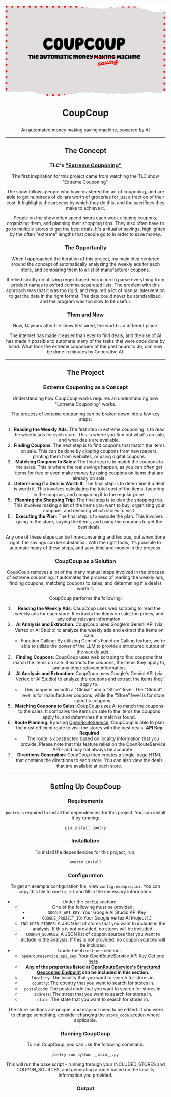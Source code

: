 <h1 align="center">

![Logo](./resources/logo.png)

CoupCoup
</h1>
<span align="center">
  
An automated money ~~making~~ saving machine, powered by AI
  
</p>

<hr />
<h2 align="center">
  The Concept
</h2>

### TLC's ["Extreme Couponing"](https://en.wikipedia.org/wiki/Extreme_Couponing)


The first inspiration for this project came from watching the TLC show "Extreme Couponing". 

The show follows people who have mastered the art of couponing, and are able to get hundreds of dollars worth of groceries for just a fraction of their cost. It highlights the process by which they do this, and the sacrifices they make to achieve it.

People on the show often spend hours each week clipping coupons, organizing them, and planning their shopping trips. They also often have to go to multiple stores to get the best deals. It's a ritual of savings, highlighted by the often "extreme" lengths that people go to in order to save money.


### The Opportunity

When I approached the iteration of this project, my main idea centered around the concept of automatically analyzing the weekly ads for each store, and comparing them to a list of manufacturer coupons. 

It relied strictly on utilizing regex based extraction to parse everything from product names to oxford comma separated lists. The problem with this approach was that it was too rigid, and required a lot of manual intervention to get the data in the right format. The data could never be standardized, and the program was too slow to be useful.

### Then and Now


Now, 14 years after the show first aired, the world is a different place. 

The internet has made it easier than ever to find deals, and the rise of AI has made it possible to automate many of the tasks that were once done by hand.
What took the extreme couponers of the past hours to do, can now be done in minutes by Generative AI. 

<hr />

<h2 align="center">
  The Project
</h2>


### Extreme Couponing as a Concept

Understanding how CoupCoup works requires an understanding how "Extreme Couponing" works.

The process of extreme couponing can be broken down into a few key steps:

1. **Reading the Weekly Ads**: The first step in extreme couponing is to read the weekly ads for each store. This is where you find out what's on sale, and what deals are available.
2. **Finding Coupons**: The next step is to find coupons that match the items on sale. This can be done by clipping coupons from newspapers, printing them from websites, or using digital coupons.
3. **Matching Coupons to Sales**: The final step is to match the coupons to the sales. This is where the real savings happen, as you can often get items for free or even make money by using coupons on items that are already on sale.
4. **Determining if a Deal is Worth It**: The final step is to determine if a deal is worth it. This involves calculating the total cost of the items, factoring in the coupons, and comparing it to the regular price.
5. **Planning the Shopping Trip**: The final step is to plan the shopping trip. This involves making a list of the items you want to buy, organizing your coupons, and deciding which stores to visit.
6. **Executing the Plan**: The final step is to execute the plan. This involves going to the store, buying the items, and using the coupons to get the best deals.

Any one of these steps can be time-consuming and tedious, but when done right, the savings can be substantial. With the right tools, it's possible to automate many of these steps, and save time and money in the process.

### CoupCoup as a Solution
CoupCoup removes a lot of the many manual steps involved in the process of extreme couponing. It automates the process of reading the weekly ads, finding coupons, matching coupons to sales, and determining if a deal is worth it.

CoupCoup performs the following:

1. **Reading the Weekly Ads**: CoupCoup uses web scraping to read the weekly ads for each store. It extracts the items on sale, the prices, and any other relevant information. 
2. **AI Analysis and Extraction**: CoupCoup uses Google's Gemini API (via Vertex or AI Studio) to analyze the weekly ads and extract the items on sale.
    - Function Calling: By utilizing Gemini's Function Calling feature, we're able to utilize the power of the LLM to provide a structured output of the weekly ads.
3. **Finding Coupons**: CoupCoup uses web scraping to find coupons that match the items on sale. It extracts the coupons, the items they apply to, and any other relevant information.
4. **AI Analysis and Extraction**: CoupCoup uses Google's Gemini API (via Vertex or AI Studio) to analyze the coupons and extract the items they apply to.
    - This happens on both a "Global" and a "Store" level. The "Global" level is for manufacturer coupons, while the "Store" level is for store specific coupons.
5. **Matching Coupons to Sales**: CoupCoup uses AI to match the coupons to the sales. It compares the items on sale to the items the coupons apply to, and determines if a match is found.
6. **Route Planning**: By using [OpenRouteService](https://openrouteservice.org/), CoupCoup is able to plan the most efficient route to visit the stores with the best deals. **API Key Required**
    - The route is constructed based on locality information that you provide. Please note that this feature relies on the OpenRouteService API - and may not always be accurate.
7. **Directions Generation**: CoupCoup then creates a single-page HTML that contains the directions to each store. You can also view the deals that are available at each store.



<hr />

<h2 align="center">
  Setting Up CoupCoup
</h2>

### Requirements

`poetry` is required to install the dependencies for this project. You can install it by running:

```bash
pip install poetry
```

### Installation

To install the dependencies for this project, run:

```bash
poetry install
```

### Configuration

To get an example configuration file, view `config.example.ini`. You can copy this file to `config.ini` and fill in the necessary information.

- Under the `config` section:
    - One of the following must be provided:
      - `GOOGLE_API_KEY`: Your Google AI Studio API Key
      - `GOOGLE_PROJECT_ID`: Your Google Vertex AI Project ID
    - `INCLUDED_STORES`: A JSON list of stores that you want to include in the analysis. If this is not provided, no stores will be included.
    - `COUPON_SOURCES`: A JSON list of coupon sources that you want to include in the analysis. If this is not provided, no coupon sources will be included.
- Under the `directions` section:
    - `openrouteservice_api_key`: Your OpenRouteService API Key [Get one here](https://openrouteservice.org/sign-up/) 
    - **Any of the properties listed at [OpenRouteService's Structured Geocoding Endpoint](https://openrouteservice.org/dev/#/api-docs/geocode/search/structured/get) can be included in this section.**
    - `locality`: The locality that you want to search for stores in. 
    - `country`: The country that you want to search for stores in. 
    - `postalcode`: The postal code that you want to search for stores in.
    - `address`: The street that you want to search for stores in.
    - `state`: The state that you want to search for stores in.

The store sections are unique, and may not need to be edited. If you were to change something, consider changing the `store_code` section where applicable.

### Running CoupCoup

To run CoupCoup, you can use the following command:

```bash
poetry run python __main__.py
```

This will run the base script - running through your INCLUDED_STORES and COUPON_SOURCES, and generating a route based on the locality information you provided.

### Output

